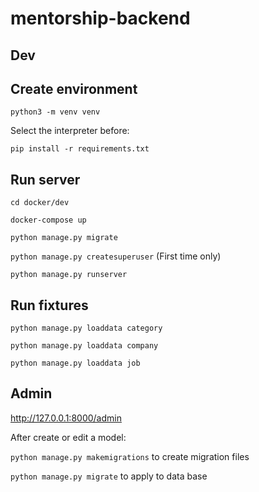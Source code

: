# mentorship-backend

## Dev

## Create environment

`python3 -m venv venv`

Select the interpreter before:

`pip install -r requirements.txt`

## Run server

`cd docker/dev`

`docker-compose up`

`python manage.py migrate`

`python manage.py createsuperuser` (First time only)

`python manage.py runserver`


## Run fixtures
`python manage.py loaddata category`

`python manage.py loaddata company`

`python manage.py loaddata job`

## Admin

http://127.0.0.1:8000/admin

After create or edit a model:

`python manage.py makemigrations` to create migration files

`python manage.py migrate` to apply to data base
